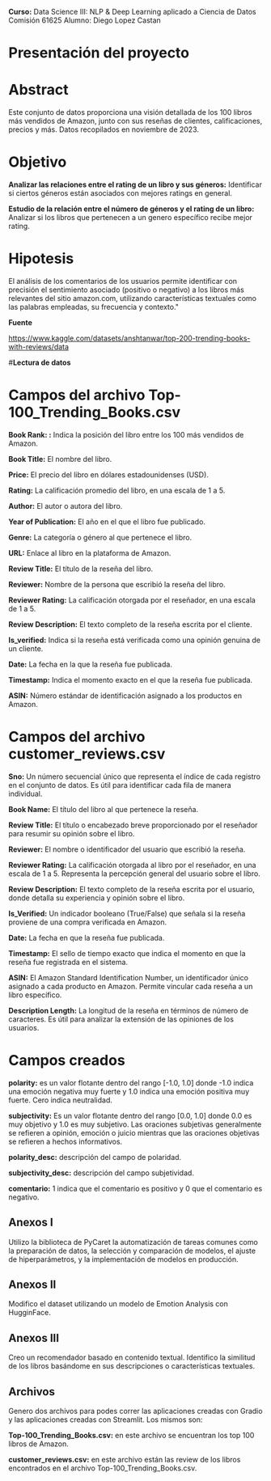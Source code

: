 **Curso:** Data Science III: NLP & Deep Learning aplicado a Ciencia de Datos
Comisión 61625
Alumno: Diego Lopez Castan


# **Presentación del proyecto**

# Abstract

Este conjunto de datos proporciona una visión detallada de los 100 libros más vendidos de Amazon, junto con sus reseñas de clientes, calificaciones, precios y más. Datos recopilados en noviembre de 2023.


# Objetivo

**Analizar las relaciones entre el rating de un libro y sus géneros:**
Identificar si ciertos géneros están asociados con mejores ratings en general.

**Estudio de la relación entre el número de géneros y el rating de un libro:** Analizar si los libros que pertenecen a un genero específico recibe mejor rating.


# Hipotesis

El análisis de los comentarios de los usuarios permite identificar con precisión el sentimiento asociado (positivo o negativo) a los libros más relevantes del sitio amazon.com, utilizando características textuales como las palabras empleadas, su frecuencia y contexto."

**Fuente**

https://www.kaggle.com/datasets/anshtanwar/top-200-trending-books-with-reviews/data

#**Lectura de datos**

# Campos del archivo Top-100_Trending_Books.csv

**Book Rank: :** Indica la posición del libro entre los 100 más vendidos de Amazon.

**Book Title:** El nombre del libro.

**Price:** El precio del libro en dólares estadounidenses (USD).

**Rating:** La calificación promedio del libro, en una escala de 1 a 5.

**Author:** El autor o autora del libro.

**Year of Publication:** El año en el que el libro fue publicado.

**Genre:** La categoría o género al que pertenece el libro.

**URL:** Enlace al libro en la plataforma de Amazon.

**Review Title:** El título de la reseña del libro.

**Reviewer:** Nombre de la persona que escribió la reseña del libro.

**Reviewer Rating:** La calificación otorgada por el reseñador, en una escala de 1 a 5.

**Review Description:** El texto completo de la reseña escrita por el cliente.

**Is_verified:** Indica si la reseña está verificada como una opinión genuina de un cliente.

**Date:** La fecha en la que la reseña fue publicada.

**Timestamp:** Indica el momento exacto en el que la reseña fue publicada.

**ASIN:** Número estándar de identificación asignado a los productos en Amazon.






# Campos del archivo customer_reviews.csv


**Sno:** Un número secuencial único que representa el índice de cada registro en el conjunto de datos. Es útil para identificar cada fila de manera individual.

**Book Name:** El título del libro al que pertenece la reseña.

**Review Title:** El título o encabezado breve proporcionado por el reseñador para resumir su opinión sobre el libro.

**Reviewer:** El nombre o identificador del usuario que escribió la reseña.

**Reviewer Rating:** La calificación otorgada al libro por el reseñador, en una escala de 1 a 5. Representa la percepción general del usuario sobre el libro.

**Review Description:** El texto completo de la reseña escrita por el usuario, donde detalla su experiencia y opinión sobre el libro.

**Is_Verified:** Un indicador booleano (True/False) que señala si la reseña proviene de una compra verificada en Amazon.

**Date:** La fecha en que la reseña fue publicada.

**Timestamp:** El sello de tiempo exacto que indica el momento en que la reseña fue registrada en el sistema.

**ASIN:** El Amazon Standard Identification Number, un identificador único asignado a cada producto en Amazon. Permite vincular cada reseña a un libro específico.

**Description Length:** La longitud de la reseña en términos de número de caracteres. Es útil para analizar la extensión de las opiniones de los usuarios.



# Campos creados

**polarity:** es un valor flotante dentro del rango [-1.0, 1.0] donde -1.0 indica una emoción negativa muy fuerte y 1.0 indica una emoción positiva muy fuerte. Cero indica neutralidad.

**subjectivity:** Es un valor flotante dentro del rango [0.0, 1.0] donde 0.0 es muy objetivo y 1.0 es muy subjetivo. Las oraciones subjetivas generalmente se refieren a opinión, emoción o juicio mientras que las oraciones objetivas se refieren a hechos informativos.


**polarity_desc:** descripción del campo de polaridad.

**subjectivity_desc:** descripción del campo subjetividad.

**comentario:** 1 indica que el comentario es positivo y 0 que el comentario es negativo.

## **Anexos I**


Utilizo la biblioteca de PyCaret la automatización de tareas comunes como la preparación de datos, la selección y comparación de modelos, el ajuste de hiperparámetros, y la implementación de modelos en producción.


## **Anexos II**


Modifico el dataset utilizando un modelo de Emotion Analysis con HugginFace.


## **Anexos III**


Creo un recomendador basado en contenido textual. Identifico la similitud de los libros basándome en sus descripciones o características textuales.


## **Archivos**


Genero dos archivos para podes correr las aplicaciones creadas con Gradio y las aplicaciones creadas con Streamlit. Los mismos son:

**Top-100_Trending_Books.csv:** en este archivo se encuentran los top 100 libros de Amazon.

**customer_reviews.csv:** en este archivo están las review de los libros encontrados en el archivo Top-100_Trending_Books.csv.

